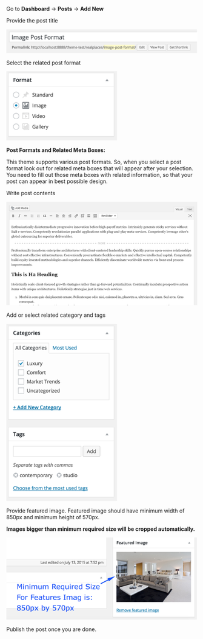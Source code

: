 Go to <strong>Dashboard</strong> &rarr; <strong>Posts</strong> &rarr; <strong>Add New</strong>

Provide the post title 

![Real Places Theme](images/content/1.png)

Select the related post format 

![Real Places Theme](images/content/2.png)

<strong>Post Formats and Related Meta Boxes:</strong>

This theme supports various post formats. So, when you select a post format look out for related meta boxes that will appear after your selection. You need to fill out those meta boxes with related information, so that your post can appear in best possible design.

Write post contents 

![Real Places Theme](images/content/3.png)

Add or select related category and tags

![Real Places Theme](images/content/4.png)

Provide featured image. Featured image should have minimum width of 850px and minimum height of 570px.

<strong>Images bigger than minimum required size will be cropped automatically.</strong>

![Real Places Theme](images/content/5.png)

Publish the post once you are done.
